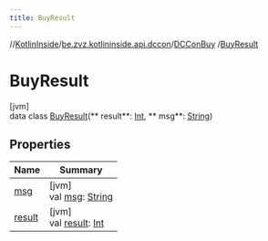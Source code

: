 ```yaml
---
title: BuyResult
---
```

//[KotlinInside](../../../../index.html)/[be.zvz.kotlininside.api.dccon](../../index.html)/[DCConBuy](../index.html)
/[BuyResult](index.html)

# BuyResult

[jvm]\
data class [BuyResult](index.html)(**
result**: [Int](https://kotlinlang.org/api/latest/jvm/stdlib/kotlin/-int/index.html), **
msg**: [String](https://kotlinlang.org/api/latest/jvm/stdlib/kotlin/-string/index.html))

## Properties

| Name | Summary |
|---|---|
| [msg](msg.html) | [jvm]<br>val [msg](msg.html): [String](https://kotlinlang.org/api/latest/jvm/stdlib/kotlin/-string/index.html) |
| [result](result.html) | [jvm]<br>val [result](result.html): [Int](https://kotlinlang.org/api/latest/jvm/stdlib/kotlin/-int/index.html) |

